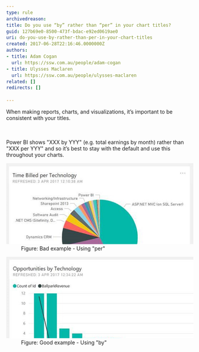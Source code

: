 ```yaml
---
type: rule
archivedreason: 
title: Do you use “by” rather than “per” in your chart titles?
guid: 127b69e0-8500-473f-bdac-e92ed0619ae0
uri: do-you-use-by-rather-than-per-in-your-chart-titles
created: 2017-06-28T22:16:46.0000000Z
authors:
- title: Adam Cogan
  url: https://ssw.com.au/people/adam-cogan
- title: Ulysses Maclaren
  url: https://ssw.com.au/people/ulysses-maclaren
related: []
redirects: []

---
```



When making reports, charts, and visualizations, it’s important to be consistent with your titles.<br>
<br><excerpt class='endintro'></excerpt><br>
<p>Power BI shows "XXX by YYY" (e.g. total earnings by month) rather than "XXX per YYY" and so it’s best to stay with the default and use this throughout your charts.<br></p><dl class="badImage"><dt><img src="by-per-bad.jpg" alt="by-per-bad.jpg" /></dt><dd>Figure: Bad example - Using "per"</dd></dl><dl class="goodImage"><dt><img src="by-per-good.jpg" alt="by-per-good.jpg" /></dt><dd>Figure: Good example - Using "by" ​<br></dd></dl>


